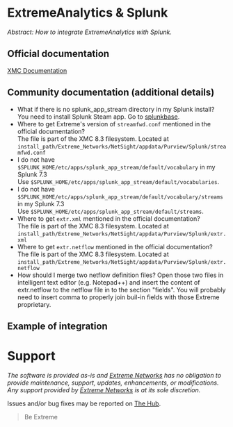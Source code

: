 # ExtremeAnalytics & Splunk

_Abstract: How to integrate ExtremeAnalytics with Splunk._

## Official documentation
[XMC Documentation](https://emc.extremenetworks.com/content/oneview/docs/analytics/docs/pur_splunk.htm)

## Community documentation (additional details)
* What if there is no splunk_app_stream directory in my Splunk install?  
You need to install Splunk Steam app. Go to [splunkbase](http://splunkbase.com/app/1809/).
* Where to get Extreme's version of `streamfwd.conf` mentioned in the official documentation?  
The file is part of the XMC 8.3 filesystem. Located at `install_path/Extreme_Networks/NetSight/appdata/Purview/Splunk/streamfwd.conf`  
* I do not have `$SPLUNK_HOME/etc/apps/splunk_app_stream/default/vocabulary` in my Splunk 7.3  
Use `$SPLUNK_HOME/etc/apps/splunk_app_stream/default/vocabularies`.  
* I do not have `$SPLUNK_HOME/etc/apps/splunk_app_stream/default/vocabulary/streams` in my Splunk 7.3  
Use `$SPLUNK_HOME/etc/apps/splunk_app_stream/default/streams`.  
* Where to get `extr.xml` mentioned in the official documentation?  
The file is part of the XMC 8.3 filesystem. Located at `install_path/Extreme_Networks/NetSight/appdata/Purview/Splunk/extr.xml`  
* Where to get `extr.netflow` mentioned in the official documentation?  
The file is part of the XMC 8.3 filesystem. Located at `install_path/Extreme_Networks/NetSight/appdata/Purview/Splunk/extr.netflow`  
* How should I merge two netflow definition files?
Open those two files in intelligent text editor (e.g. Notepad++) and insert the content of extr.netflow to the netflow file in to the section "fields". You will probably need to insert comma to properly join buil-in fields with those Extreme proprietary.

## Example of integration



# Support
_The software is provided as-is and [Extreme Networks](http://www.extremenetworks.com/) has no obligation to provide maintenance, support, updates, enhancements, or modifications. Any support provided by [Extreme Networks](http://www.extremenetworks.com/) is at its sole discretion._

Issues and/or bug fixes may be reported on [The Hub](https://community.extremenetworks.com/extreme).

>Be Extreme